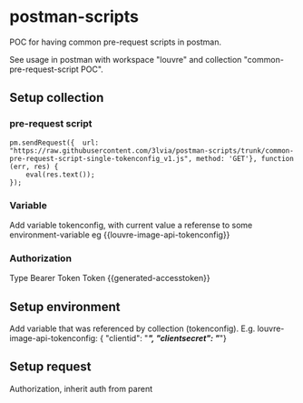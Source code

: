 # postman-scripts
POC for having common pre-request scripts in postman.

See usage in postman with workspace "louvre" and collection "common-pre-request-script POC".

## Setup collection
### pre-request script
```
pm.sendRequest({  url: "https://raw.githubusercontent.com/3lvia/postman-scripts/trunk/common-pre-request-script-single-tokenconfig_v1.js", method: 'GET'}, function (err, res) {
    eval(res.text());
});
```

### Variable
Add variable tokenconfig, with current value a referense to some environment-variable eg {{louvre-image-api-tokenconfig}}

### Authorization
Type Bearer Token
Token {{generated-accesstoken}}

## Setup environment
Add variable that was referenced by collection (tokenconfig).
E.g. louvre-image-api-tokenconfig: {  "clientid": "***",  "clientsecret": "***"}

## Setup request
Authorization, inherit auth from parent
